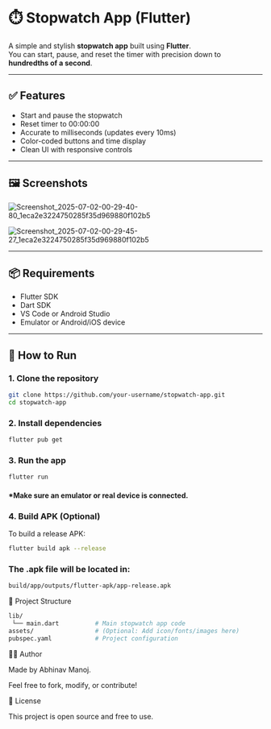 # ⏱️ Stopwatch App (Flutter)

A simple and stylish **stopwatch app** built using **Flutter**.  
You can start, pause, and reset the timer with precision down to **hundredths of a second**.

---

## ✅ Features

- Start and pause the stopwatch  
- Reset timer to 00:00:00  
- Accurate to milliseconds (updates every 10ms)  
- Color-coded buttons and time display  
- Clean UI with responsive controls

---

## 🖼️ Screenshots

![Screenshot_2025-07-02-00-29-40-80_1eca2e3224750285f35d969880f102b5](https://github.com/user-attachments/assets/5416ac15-f882-4e89-93e3-645db3075315)

![Screenshot_2025-07-02-00-29-45-27_1eca2e3224750285f35d969880f102b5](https://github.com/user-attachments/assets/ced9b187-fcbb-495b-b0f3-f2c08fe8fbc1)


---

## 📦 Requirements

- Flutter SDK  
- Dart SDK  
- VS Code or Android Studio  
- Emulator or Android/iOS device

---

## 🚀 How to Run

### 1. Clone the repository

```bash
git clone https://github.com/your-username/stopwatch-app.git
cd stopwatch-app
```

### 2. Install dependencies

```bash
flutter pub get
```

### 3. Run the app

```bash
flutter run
```

#### *Make sure an emulator or real device is connected.

### 4. Build APK (Optional)

To build a release APK:

```bash
flutter build apk --release
```

### The .apk file will be located in:

```bash
build/app/outputs/flutter-apk/app-release.apk
```

📁 Project Structure

```bash
lib/
 └── main.dart          # Main stopwatch app code
assets/                 # (Optional: Add icon/fonts/images here)
pubspec.yaml            # Project configuration
```

👨‍💻 Author

Made by Abhinav Manoj.

Feel free to fork, modify, or contribute!

📄 License

This project is open source and free to use.
